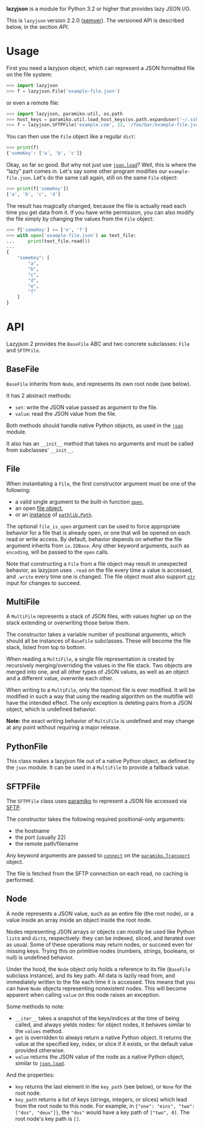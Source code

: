 **lazyjson** is a module for Python 3.2 or higher that provides lazy JSON I/O.

This is `lazyjson` version 2.2.0 ([semver](http://semver.org/)). The versioned API is described below, in the section *API*.

Usage
=====

First you need a lazyjson object, which can represent a JSON formatted file on the file system:

```python
>>> import lazyjson
>>> f = lazyjson.File('example-file.json')
```

or even a remote file:

```python
>>> import lazyjson, paramiko.util, os.path
>>> host_keys = paramiko.util.load_host_keys(os.path.expanduser('~/.ssh/known_hosts'))
>>> f = lazyjson.SFTPFile('example.com', 22, '/foo/bar/example-file.json', username='me', pkey=paramiko.RSAKey.from_private_key_file(os.path.expanduser('~/.ssh/id_rsa')), hostkey=host_keys['example.com'][host_keys['example.com'].keys()[0]])
```

You can then use the `File` object like a regular `dict`:

```python
>>> print(f)
{'someKey': ['a', 'b', 'c']}
```

Okay, so far so good. But why not just use [`json.load`](https://docs.python.org/3/library/json.html#json.load)? Well, this is where the “lazy” part comes in. Let's say some other program modifies our `example-file.json`. Let's do the same call again, still on the same `File` object:

```python
>>> print(f['someKey'])
['a', 'b', 'c', 'd']
```

The result has magically changed, because the file is actually read each time you get data from it. If you have write permission, you can also modify the file simply by changing the values from the `File` object:

```python
>>> f['someKey'] += ['e', 'f']
>>> with open('example-file.json') as text_file:
...     print(text_file.read())
... 
{
    "someKey": [
        "a",
        "b",
        "c",
        "d",
        "e",
        "f"
    ]
}
```

API
===

Lazyjson 2 provides the `BaseFile` ABC and two concrete subclasses: `File` and `SFTPFile`.

BaseFile
--------

`BaseFile` inherits from `Node`, and represents its own root node (see below).

It has 2 abstract methods:

*   `set`: write the JSON value passed as argument to the file.
*   `value`: read the JSON value from the file.

Both methods should handle native Python objects, as used in the [`json`](docs.python.org/3/library/json.html) module.

It also has an `__init__` method that takes no arguments and must be called from subclasses' `__init__`.

File
----

When instantiating a `File`, the first constructor argument must be one of the following:

*   a valid single argument to the built-in function [`open`](http://docs.python.org/3/library/functions.html#open),
*   an open [file object](https://docs.python.org/3/glossary.html#term-file-object),
*   or an [instance](http://docs.python.org/3/library/functions.html#isinstance) of [`pathlib.Path`](http://docs.python.org/3/library/pathlib.html#pathlib.Path).

The optional `file_is_open` argument can be used to force appropriate behavior for a file that is already open, or one that will be opened on each read or write access. By default, behavior depends on whether the file argument inherits from `io.IOBase`. Any other keyword arguments, such as `encoding`, will be passed to the `open` calls.

Note that constructing a `File` from a file object may result in unexpected behavior, as lazyjson uses `.read` on the file every time a value is accessed, and `.write` every time one is changed. The file object must also support [`str`](https://docs.python.org/3/library/stdtypes.html#str) input for changes to succeed.

MultiFile
---------

A `MultiFile` represents a stack of JSON files, with values higher up on the stack extending or overwriting those below them.

The constructor takes a variable number of positional arguments, which should all be instances of `BaseFile` subclasses. These will become the file stack, listed from top to bottom.

When reading a `MultiFile`, a single file representation is created by recursively merging/overriding the values in the file stack. Two objects are merged into one, and all other types of JSON values, as well as an object and a different value, overwrite each other.

When writing to a `MultiFile`, only the topmost file is ever modified. It will be modified in such a way that using the reading algorithm on the multifile will have the intended effect. The only exception is deleting pairs from a JSON object, which is undefined behavior.

**Note:** the exact writing behavior of `MultiFile` is undefined and may change at any point without requiring a major release.

PythonFile
----------

This class makes a lazyjson file out of a native Python object, as defined by the `json` module. It can be used in a `MultiFile` to provide a fallback value.

SFTPFile
--------

The `SFTPFile` class uses [paramiko](https://github.com/paramiko/paramiko) to represent a JSON file accessed via [SFTP](https://en.wikipedia.org/wiki/SSH_File_Transfer_Protocol).

The constructor takes the following required positional-only arguments:

*   the hostname
*   the port (usually 22)
*   the remote path/filename

Any keyword arguments are passed to [`connect`](http://docs.paramiko.org/en/1.15/api/transport.html#paramiko.transport.Transport.connect) on the [`paramiko.Transport`](http://docs.paramiko.org/en/1.15/api/transport.html#paramiko.transport.Transport) object.

The file is fetched from the SFTP connection on each read, no caching is performed.

Node
----

A node represents a JSON value, such as an entire file (the root node), or a value inside an array inside an object inside the root node.

Nodes representing JSON arrays or objects can mostly be used like Python `list`s and `dict`s, respectively: they can be indexed, sliced, and iterated over as usual. Some of these operations may return nodes, or succeed even for missing keys. Trying this on primitive nodes (numbers, strings, booleans, or null) is undefined behavior.

Under the hood, the `Node` object only holds a reference to its file (`BaseFile` subclass instance), and its key path. All data is lazily read from, and immediately written to the file each time it is accessed. This means that you can have `Node` objects representing nonexistent nodes. This will become apparent when calling `value` on this node raises an exception.

Some methods to note:

*   `__iter__` takes a snapshot of the keys/indices at the time of being called, and always yields nodes: for object nodes, it behaves similar to the `values` method.
*   `get` is overridden to always return a native Python object. It returns the value at the specified key, index, or slice if it exists, or the default value provided otherwise.
*   `value` returns the JSON value of the node as a native Python object, similar to [`json.load`](https://docs.python.org/3/library/json.html#json.load).

And the properties:

*   `key` returns the last element in the `key_path` (see below), or `None` for the root node.
*   `key_path` returns a list of keys (strings, integers, or slices) which lead from the root node to this node. For example, in `{"one": "eins", "two": ["dos", "deux"]}`, the `"dos"` would have a key path of `["two", 0]`. The root node's key path is `[]`.
